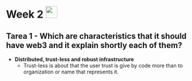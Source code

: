 # Week 2 [<img src="https://static.platzi.com/media/learningpath/badges/57d7a4b1-b706-454f-88a1-9fe36a1758f6.jpg" width="32">](https://platzi.com/clases/3235-ethereum-dev-program/51445-salto-de-web2-a-web3-actividades/)

## Tarea 1 - Which are characteristics that it should have web3 and it explain shortly each of them?

- **Distributed, trust-less and robust infrastructure**
    - Trust-less is about that the user trust is give by code more than to organization or name that represents it.
